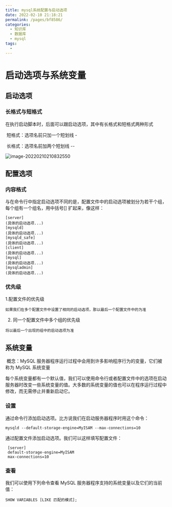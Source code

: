 ```yaml
---
title: mysql系统配置与启动选项
date: 2022-02-10 21:18:21
permalink: /pages/bf8586/
categories:
  - 知识库
  - 数据库
  - mysql
tags:
  - 
---
```

# 启动选项与系统变量

## 启动选项

### 长格式与短格式

在执行启动脚本时，后面可以跟启动选项，其中有长格式和短格式两种形式

​	短格式：选项名前只加一个短划线 - 

​	长格式：选项名前加两个短划线 -- 

![image-20220210210832550](https://gitee.com/zxqzhuzhu/imgs/raw/master/picGo/image-20220210210832550.png)

## 配置选项

### 内容格式

与在命令行中指定启动选项不同的是，配置文件中的启动选项被划分为若干个组，每个组有一个组名，用中括号[] 扩起来，像这样：

```
[server] 
(具体的启动选项...) 
[mysqld] 
(具体的启动选项...) 
[mysqld_safe] 
(具体的启动选项...) 
[client] 
(具体的启动选项...) 
[mysql] 
(具体的启动选项...) 
[mysqladmin] 
(具体的启动选项...)
```

### 优先级

1.配置文件的优先级
```
如果我们在多个配置文件中设置了相同的启动选项，那以最后一个配置文件中的为准
```
2. 同一个配置文件中多个组的优先级

```
将以最后一个出现的组中的启动选项为准
```

## 系统变量

​	概念：MySQL 服务器程序运行过程中会用到许多影响程序行为的变量，它们被称为 MySQL 系统变量

​	每个系统变量都有一个默认值，我们可以使用命令行或者配置文件中的选项在启动服务器时改变一些系统变量的值。大多数的系统变量的值也可以在程序运行过程中修改，而无需停止并重新启动它。

### 设置

通过命令行添加启动选项。比方说我们在启动服务器程序时用这个命令：

```
mysqld --default-storage-engine=MyISAM --max-connections=10
```

通过配置文件添加启动选项。我们可以这样填写配置文件：

```
 [server]
 default-storage-engine=MyISAM 
 max-connections=10
```

### 查看

我们可以使用下列命令查看 MySQL 服务器程序支持的系统变量以及它们的当前值：

```
SHOW VARIABLES [LIKE 匹配的模式];
```

